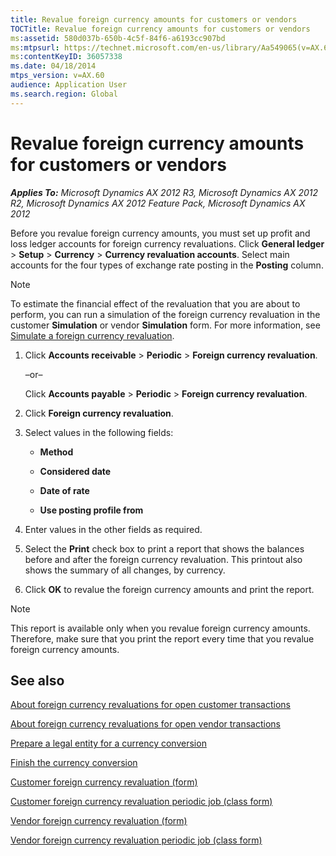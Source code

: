 ```yaml
---
title: Revalue foreign currency amounts for customers or vendors
TOCTitle: Revalue foreign currency amounts for customers or vendors
ms:assetid: 580d037b-650b-4c5f-84f6-a6193cc907bd
ms:mtpsurl: https://technet.microsoft.com/en-us/library/Aa549065(v=AX.60)
ms:contentKeyID: 36057338
ms.date: 04/18/2014
mtps_version: v=AX.60
audience: Application User
ms.search.region: Global
---
```


# Revalue foreign currency amounts for customers or vendors 


_**Applies To:** Microsoft Dynamics AX 2012 R3, Microsoft Dynamics AX 2012 R2, Microsoft Dynamics AX 2012 Feature Pack, Microsoft Dynamics AX 2012_

Before you revalue foreign currency amounts, you must set up profit and loss ledger accounts for foreign currency revaluations. Click **General ledger** \> **Setup** \> **Currency** \> **Currency revaluation accounts**. Select main accounts for the four types of exchange rate posting in the **Posting** column.


> [!NOTE]
> <P>To estimate the financial effect of the revaluation that you are about to perform, you can run a simulation of the foreign currency revaluation in the customer <STRONG>Simulation</STRONG> or vendor <STRONG>Simulation</STRONG> form. For more information, see <A href="simulate-a-foreign-currency-revaluation.md">Simulate a foreign currency revaluation</A>.</P>



1.  Click **Accounts receivable** \> **Periodic** \> **Foreign currency revaluation**.
    
    –or–
    
    Click **Accounts payable** \> **Periodic** \> **Foreign currency revaluation**.

2.  Click **Foreign currency revaluation**.

3.  Select values in the following fields:
    
      - **Method**
    
      - **Considered date**
    
      - **Date of rate**
    
      - **Use posting profile from**

4.  Enter values in the other fields as required.

5.  Select the **Print** check box to print a report that shows the balances before and after the foreign currency revaluation. This printout also shows the summary of all changes, by currency.

6.  Click **OK** to revalue the foreign currency amounts and print the report.


> [!NOTE]
> <P>This report is available only when you revalue foreign currency amounts. Therefore, make sure that you print the report every time that you revalue foreign currency amounts.</P>



## See also

[About foreign currency revaluations for open customer transactions](about-foreign-currency-revaluations-for-open-customer-transactions.md)

[About foreign currency revaluations for open vendor transactions](about-foreign-currency-revaluations-for-open-vendor-transactions.md)

[Prepare a legal entity for a currency conversion](prepare-a-legal-entity-for-a-currency-conversion.md)

[Finish the currency conversion](finish-the-currency-conversion.md)

[Customer foreign currency revaluation (form)](https://technet.microsoft.com/en-us/library/aa586009\(v=ax.60\))

[Customer foreign currency revaluation periodic job (class form)](https://technet.microsoft.com/en-us/library/aa574761\(v=ax.60\))

[Vendor foreign currency revaluation (form)](https://technet.microsoft.com/en-us/library/aa500833\(v=ax.60\))

[Vendor foreign currency revaluation periodic job (class form)](https://technet.microsoft.com/en-us/library/aa554435\(v=ax.60\))

  


